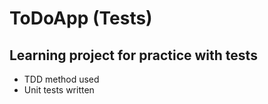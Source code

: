 #  ToDoApp (Tests)
## Learning project for practice with tests 

* TDD method used
* Unit tests written

